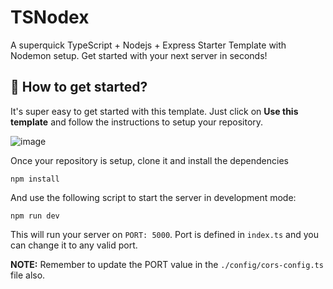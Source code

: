 # TSNodex
A superquick TypeScript + Nodejs + Express Starter Template with Nodemon setup. Get started with your next server in seconds! 

## 🚀 How to get started?

It's super easy to get started with this template. Just click on __Use this template__ and follow the instructions to setup your repository.

![image](https://user-images.githubusercontent.com/30192068/119990721-4e2eb800-bfe6-11eb-960b-d120783cc5c2.png)

Once your repository is setup, clone it and install the dependencies

```shell
npm install
```

And use the following script to start the server in development mode:

```shell
npm run dev
```

This will run your server on `PORT: 5000`. Port is defined in `index.ts` and you can change it to any valid port.

__NOTE:__ Remember to update the PORT value in the `./config/cors-config.ts` file also.
